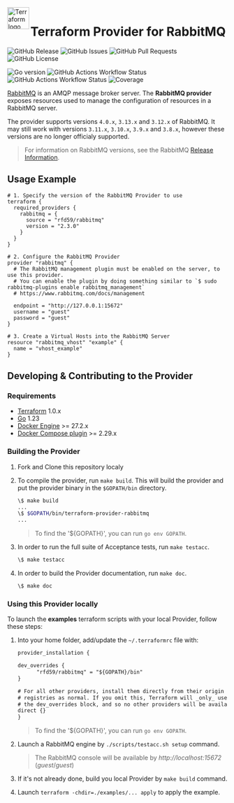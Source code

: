 <a href="https://terraform.io">
    <img src=".github/tf.png" alt="Terraform logo" title="Terraform" align="left" height="50" />
</a>

# Terraform Provider for RabbitMQ

![GitHub Release](https://img.shields.io/github/v/release/rfd59/terraform-provider-rabbitmq)
![GitHub Issues](https://img.shields.io/github/issues/rfd59/terraform-provider-rabbitmq)
![GitHub Pull Requests](https://img.shields.io/github/issues-pr/rfd59/terraform-provider-rabbitmq)
![GitHub License](https://img.shields.io/github/license/rfd59/terraform-provider-rabbitmq)

![Go version](https://img.shields.io/github/go-mod/go-version/rfd59/terraform-provider-rabbitmq)
![GitHub Actions Workflow Status](https://img.shields.io/github/actions/workflow/status/rfd59/terraform-provider-rabbitmq/.github%2Fworkflows%2Fbuild.yml)
![GitHub Actions Workflow Status](https://img.shields.io/github/actions/workflow/status/rfd59/terraform-provider-rabbitmq/.github%2Fworkflows%2Ftest.yml?label=test)
![Coverage](https://sonar.rfd.ovh/api/project_badges/measure?project=rfd59.terraform-provider-rabbitmq&metric=coverage&token=sqb_44b6ae8e30de40b0d76cc3bcfad1a5e2e3f3c0c0)

[RabbitMQ](https://rabbitmq.com) is an AMQP message broker server. The **RabbitMQ provider** exposes resources used to manage the configuration of resources in a RabbitMQ server.

The provider supports versions `4.0.x`, `3.13.x` and `3.12.x` of RabbitMQ. It may still work with versions `3.11.x`, `3.10.x`, `3.9.x` and `3.8.x`, however these versions are no longer officialy supported.
> For information on RabbitMQ versions, see the RabbitMQ [Release Information](https://www.rabbitmq.com/release-information).

## Usage Example

```hcl
# 1. Specify the version of the RabbitMQ Provider to use
terraform {
  required_providers {
    rabbitmq = {
      source = "rfd59/rabbitmq"
      version = "2.3.0"
    }
  }
}

# 2. Configure the RabbitMQ Provider
provider "rabbitmq" {
  # The RabbitMQ management plugin must be enabled on the server, to use this provider.
  # You can enable the plugin by doing something similar to `$ sudo rabbitmq-plugins enable rabbitmq_management`
  # https://www.rabbitmq.com/docs/management

  endpoint = "http://127.0.0.1:15672"
  username = "guest"
  password = "guest"
}

# 3. Create a Virtual Hosts into the RabbitMQ Server
resource "rabbitmq_vhost" "example" {
  name = "vhost_example"
}
```

## Developing & Contributing to the Provider

### Requirements

- [Terraform](https://www.terraform.io/downloads.html) 1.0.x
- [Go](https://golang.org/doc/install) 1.23
- [Docker Engine](https://docs.docker.com/engine/install) >= 27.2.x
- [Docker Compose plugin](https://docs.docker.com/compose/install/#scenario-two-install-the-compose-plugin) >= 2.29.x

### Building the Provider

1. Fork and Clone this repository localy
2. To compile the provider, run `make build`. This will build the provider and put the provider binary in the `$GOPATH/bin` directory.

   ```sh
   \$ make build
   ...
   \$ $GOPATH/bin/terraform-provider-rabbitmq
   ...
   ```

   > To find the '${GOPATH}', you can run `go env GOPATH`.

3. In order to run the full suite of Acceptance tests, run `make testacc`.

   ```sh
   \$ make testacc
   ```

4. In order to build the Provider documentation, run `make doc`.

   ```sh
   \$ make doc
   ```

### Using this Provider locally

To launch the **examples** terraform scripts with your local Provider, follow these steps:

1. Into your home folder, add/update the `~/.terraformrc` file with:

   ```txt
   provider_installation {

   dev_overrides {
         "rfd59/rabbitmq" = "${GOPATH}/bin"
   }

   # For all other providers, install them directly from their origin provider
   # registries as normal. If you omit this, Terraform will _only_ use
   # the dev_overrides block, and so no other providers will be available.
   direct {}
   }
   ```

   > To find the '${GOPATH}', you can run `go env GOPATH`.

2. Launch a RabbitMQ engine by `./scripts/testacc.sh setup` command.
   > The RabbitMQ console will be available by _http://localhost:15672_ (_guest_/_guest_)
3. If it's not already done, build you local Provider by `make build` command.
4. Launch `terraform -chdir=./examples/... apply` to apply the example.
